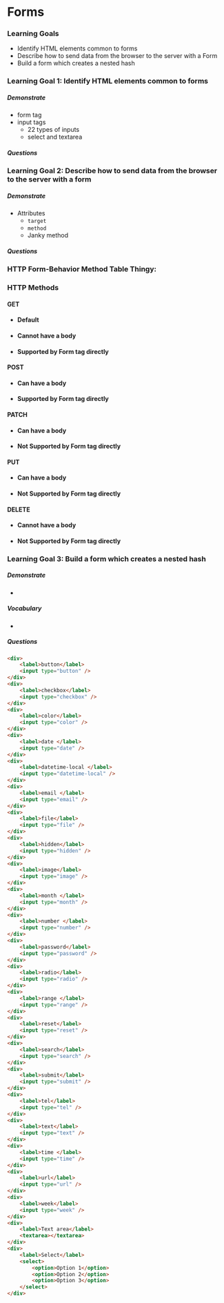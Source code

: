 # Forms


### Learning Goals

* Identify HTML elements common to forms
* Describe how to send data from the browser to the server with a Form
* Build a form which creates a nested hash



### Learning Goal 1: Identify HTML elements common to forms

##### Demonstrate
* form tag
* input tags
  * 22 types of inputs
  * select and textarea

##### Questions 



### Learning Goal 2: Describe how to send data from the browser to the server with a form

##### Demonstrate

- Attributes
  - `target`
  - `method`
  - Janky method

##### Questions 


### HTTP Form-Behavior Method Table Thingy: 
### HTTP Methods

#### GET

- #### Default

- #### Cannot have a body

- #### Supported by Form tag directly

#### POST

- #### Can have a body

- #### Supported by Form tag directly

#### PATCH

- #### Can have a body

- #### Not Supported by Form tag directly

#### PUT

- #### Can have a body

- #### Not Supported by Form tag directly

#### DELETE

- #### Cannot have a body

- #### Not Supported by Form tag directly




### Learning Goal 3: Build a form which creates a nested hash

##### Demonstrate

- 

##### Vocabulary

- 

##### Questions 






```html
<div>
	<label>button</label>
	<input type="button" />
</div>
<div>
	<label>checkbox</label>
	<input type="checkbox" />
</div>
<div>
	<label>color</label>
	<input type="color" />
</div>
<div>
	<label>date </label>
	<input type="date" />
</div>
<div>
	<label>datetime-local </label>
	<input type="datetime-local" />
</div>
<div>
	<label>email </label>
	<input type="email" />
</div>
<div>
	<label>file</label>
	<input type="file" />
</div>
<div>
	<label>hidden</label>
	<input type="hidden" />
</div>
<div>
	<label>image</label>
	<input type="image" />
</div>
<div>
	<label>month </label>
	<input type="month" />
</div>
<div>
	<label>number </label>
	<input type="number" />
</div>
<div>
	<label>password</label>
	<input type="password" />
</div>
<div>
	<label>radio</label>
	<input type="radio" />
</div>
<div>
	<label>range </label>
	<input type="range" />
</div>
<div>
	<label>reset</label>
	<input type="reset" />
</div>
<div>
	<label>search</label>
	<input type="search" />
</div>
<div>
	<label>submit</label>
	<input type="submit" />
</div>
<div>
	<label>tel</label>
	<input type="tel" />
</div>
<div>
	<label>text</label>
	<input type="text" />
</div>
<div>
	<label>time </label>
	<input type="time" />
</div>
<div>
	<label>url</label>
	<input type="url" />
</div>
<div>
	<label>week</label>
	<input type="week" />
</div>
<div>
    <label>Text area</label>
    <textarea></textarea>
</div>
<div>
    <label>Select</label>
    <select>
        <option>Option 1</option>
        <option>Option 2</option>
        <option>Option 3</option>
    </select>
</div>
```

